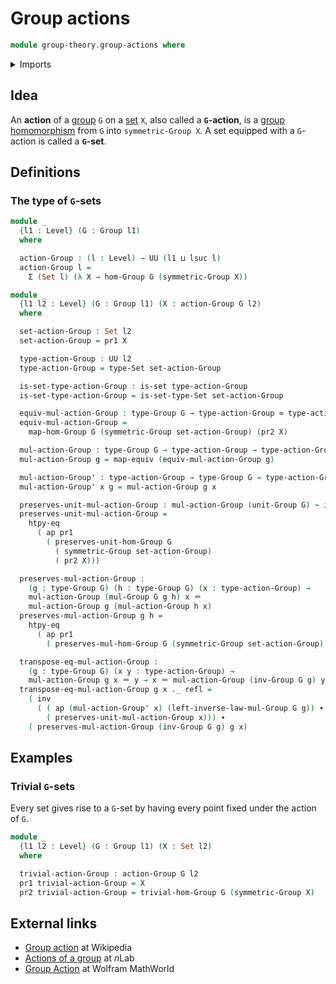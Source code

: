 # Group actions

```agda
module group-theory.group-actions where
```

<details><summary>Imports</summary>

```agda
open import foundation.action-on-identifications-functions
open import foundation.dependent-pair-types
open import foundation.equivalences
open import foundation.function-extensionality-axiom
open import foundation.function-types
open import foundation.homotopies
open import foundation.identity-types
open import foundation.sets
open import foundation.universe-levels

open import group-theory.groups
open import group-theory.homomorphisms-groups
open import group-theory.symmetric-groups
open import group-theory.trivial-group-homomorphisms
```

</details>

## Idea

An **action** of a [group](group-theory.groups.md) `G` on a
[set](foundation-core.sets.md) `X`, also called a **`G`-action**, is a
[group homomorphism](group-theory.homomorphisms-groups.md) from `G` into
`symmetric-Group X`. A set equipped with a `G`-action is called a **`G`-set**.

## Definitions

### The type of `G`-sets

```agda
module _
  {l1 : Level} (G : Group l1)
  where

  action-Group : (l : Level) → UU (l1 ⊔ lsuc l)
  action-Group l =
    Σ (Set l) (λ X → hom-Group G (symmetric-Group X))

module _
  {l1 l2 : Level} (G : Group l1) (X : action-Group G l2)
  where

  set-action-Group : Set l2
  set-action-Group = pr1 X

  type-action-Group : UU l2
  type-action-Group = type-Set set-action-Group

  is-set-type-action-Group : is-set type-action-Group
  is-set-type-action-Group = is-set-type-Set set-action-Group

  equiv-mul-action-Group : type-Group G → type-action-Group ≃ type-action-Group
  equiv-mul-action-Group =
    map-hom-Group G (symmetric-Group set-action-Group) (pr2 X)

  mul-action-Group : type-Group G → type-action-Group → type-action-Group
  mul-action-Group g = map-equiv (equiv-mul-action-Group g)

  mul-action-Group' : type-action-Group → type-Group G → type-action-Group
  mul-action-Group' x g = mul-action-Group g x

  preserves-unit-mul-action-Group : mul-action-Group (unit-Group G) ~ id
  preserves-unit-mul-action-Group =
    htpy-eq
      ( ap pr1
        ( preserves-unit-hom-Group G
          ( symmetric-Group set-action-Group)
          ( pr2 X)))

  preserves-mul-action-Group :
    (g : type-Group G) (h : type-Group G) (x : type-action-Group) →
    mul-action-Group (mul-Group G g h) x ＝
    mul-action-Group g (mul-action-Group h x)
  preserves-mul-action-Group g h =
    htpy-eq
      ( ap pr1
        ( preserves-mul-hom-Group G (symmetric-Group set-action-Group) (pr2 X)))

  transpose-eq-mul-action-Group :
    (g : type-Group G) (x y : type-action-Group) →
    mul-action-Group g x ＝ y → x ＝ mul-action-Group (inv-Group G g) y
  transpose-eq-mul-action-Group g x ._ refl =
    ( inv
      ( ( ap (mul-action-Group' x) (left-inverse-law-mul-Group G g)) ∙
        ( preserves-unit-mul-action-Group x))) ∙
    ( preserves-mul-action-Group (inv-Group G g) g x)
```

## Examples

### Trivial `G`-sets

Every set gives rise to a `G`-set by having every point fixed under the action
of `G`.

```agda
module _
  {l1 l2 : Level} (G : Group l1) (X : Set l2)
  where

  trivial-action-Group : action-Group G l2
  pr1 trivial-action-Group = X
  pr2 trivial-action-Group = trivial-hom-Group G (symmetric-Group X)
```

## External links

- [Group action](https://en.wikipedia.org/wiki/Group_action) at Wikipedia
- [Actions of a group](https://ncatlab.org/nlab/show/action#ActionsOfAGroup) at
  $n$Lab
- [Group Action](https://mathworld.wolfram.com/GroupAction.html) at Wolfram
  MathWorld
